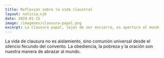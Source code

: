 ```yaml
---
title: Reflexión sobre la vida claustral
layout: noticia.njk
date: 2024-01-15
image: /imagenes/clausura-papal.png
excerpt: La clausura papal, lejos de ser encierro, es apertura al mundo a través de la oración y la contemplación.
---
```


La vida de clausura no es aislamiento, sino comunión universal desde el silencio fecundo del convento. La obediencia, la pobreza y la oración son nuestra manera de abrazar al mundo. 
